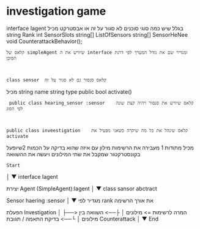 ﻿# investigation game


interface Iagent בגלל שיש כמה סוגי סוכנים לא סגור על זה או אבסטרקט
מכיל
 string Rank 
 int SensorSlots
 string[] ListOfSensors
 string[] SensorHeNee
 void CounterattackBehavior();
    


    קלאס של simpleAgent שיורש את ה interface ומגדיר שם את גודל המערך לפי דרגת הסוכן 
    


    class sensor  קלאס סנסור גם לא סגור על זה 
    
   מכיל
     string name
     string type
     public bool activate()

     public class hearing_sensor :sensor    קלאס שיורש את סנסור ויהיה קצת שונה לפי הסוג
     


    public class inveestigation    קלאס שינהל את כל מה שיקרה כשאני מפעיל את activate 

   מכיל מתודות
    1 מעבירה את הרשימות מילון עם איזה שהוא בדיקה על הכמות
    2שיופעל בקונסטרקטור שמקבל את שתי המילונים ויעשה את ההשוואה



    Start
  │
  ▼
  interface Iagent

יצירת Agent (SimpleAgent):Iagent
  │
  ▼
  class sansor abctract

 Sensor haering :sensor
  │
  ▼
  מגדיר לפי rank את אורך הרשימה

הפעלת Investigation
  │
  ├──> המרה לרשימות => מילונים
  │
  ├──> השוואה בין מילונים
  │
  └──> בדיקת התאמה / תגובת Counterattack
  │
  ▼
End
